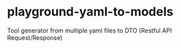 # playground-yaml-to-models
Tool generator from multiple yaml files to DTO (Restful API Request/Response)
